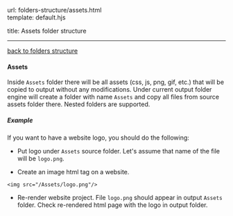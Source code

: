 url:        folders-structure/assets.html  
template:   default.hjs

title:      Assets folder structure

---

[back to folders structure](/folders-structure.html)

#### Assets

Inside `Assets` folder there will be all assets (css, js, png, gif, etc.) that will be copied to output without any modifications. Under current output folder engine will create a folder with name `Assets` and copy all files from source assets folder there. Nested folders are supported.

##### Example

If you want to have a website logo, you should do the following:

- Put logo under `Assets` source folder. Let's assume that name of the file will be `logo.png`.

- Create an image html tag on a website.
```
<img src="/Assets/logo.png"/>
```

- Re-render website project. File `logo.png` should appear in output `Assets` folder. Check re-rendered html page with the logo in output folder.